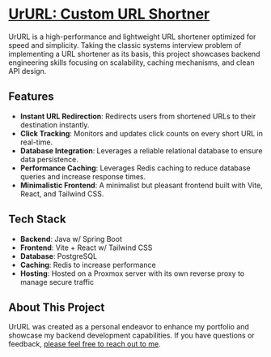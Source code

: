 # [UrURL: Custom URL Shortner](https://ururl.xyz)

UrURL is a high-performance and lightweight URL shortener optimized for speed and simplicity. Taking the classic systems interview problem of implementing a URL shortener as its basis, this project showcases backend engineering skills focusing on scalability, caching mechanisms, and clean API design.

## Features

- **Instant URL Redirection**: Redirects users from shortened URLs to their destination instantly.  
- **Click Tracking**: Monitors and updates click counts on every short URL in real-time.  
- **Database Integration**: Leverages a reliable relational database to ensure data persistence.  
- **Performance Caching**: Leverages Redis caching to reduce database queries and increase response times.  
- **Minimalistic Frontend**: A minimalist but pleasant frontend built with Vite, React, and Tailwind CSS.  

## Tech Stack

- **Backend**: Java w/ Spring Boot  
- **Frontend**: Vite + React w/ Tailwind CSS  
- **Database**: PostgreSQL
- **Caching**: Redis to increase performance  
- **Hosting**: Hosted on a Proxmox server with its own reverse proxy to manage secure traffic  

## About This Project  
UrURL was created as a personal endeavor to enhance my portfolio and showcase my backend development capabilities. If you have questions or feedback, [please feel free to reach out to me](https://www.linkedin.com/in/jayson-morberg/).
